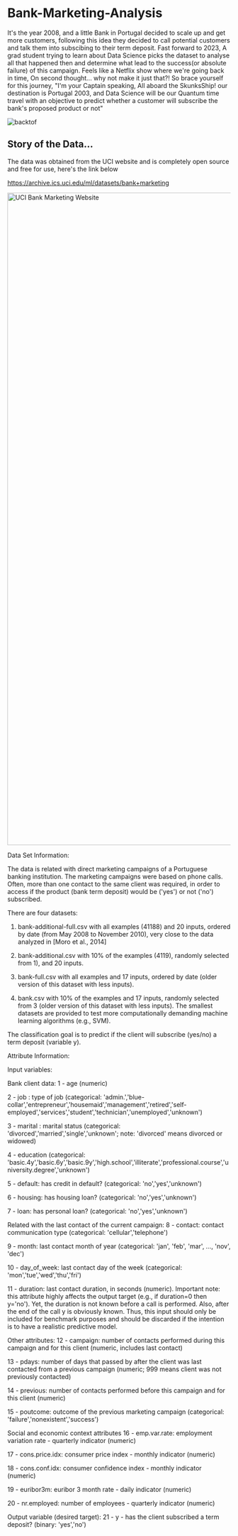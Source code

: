 # Bank-Marketing-Analysis

It's the year 2008, and a little Bank in Portugal decided to scale up and get more customers, following this idea they decided to call potential customers and talk them into subscibing to their term deposit.
Fast forward to 2023, A grad student trying to learn about Data Science picks the dataset to analyse all that happened then and determine what lead to the success(or absolute failure) of this campaign.
Feels like a Netflix show where we're going back in time, On second thought... why not make it just that?!
So brace yourself for this journey, "I'm your Captain speaking, All aboard the SkunksShip! our destination is Portugal 2003, and Data Science will be our Quantum time travel with an objective to predict whether a customer will subscribe the bank's proposed product or not"

![backtof](https://user-images.githubusercontent.com/69577585/230143792-95652db1-6836-473d-aedf-19eeeb697423.jpeg)

## Story of the Data...

The data was obtained from the UCI website and is completely open source and free for use, here's the link below

https://archive.ics.uci.edu/ml/datasets/bank+marketing

<img width="1470" alt="UCI Bank Marketing Website" src="https://user-images.githubusercontent.com/69577585/230142981-df303514-bbe6-4023-8c26-187af6999173.png">


Data Set Information:

The data is related with direct marketing campaigns of a Portuguese banking institution. The marketing campaigns were based on phone calls. Often, more than one contact to the same client was required, in order to access if the product (bank term deposit) would be ('yes') or not ('no') subscribed.

There are four datasets:

1) bank-additional-full.csv with all examples (41188) and 20 inputs, ordered by date (from May 2008 to November 2010), very close to the data analyzed in [Moro et al., 2014]

2) bank-additional.csv with 10% of the examples (4119), randomly selected from 1), and 20 inputs.

3) bank-full.csv with all examples and 17 inputs, ordered by date (older version of this dataset with less inputs).

4) bank.csv with 10% of the examples and 17 inputs, randomly selected from 3 (older version of this dataset with less inputs). The smallest datasets are provided to test more computationally demanding machine learning algorithms (e.g., SVM).

The classification goal is to predict if the client will subscribe (yes/no) a term deposit (variable y).

Attribute Information:

Input variables:

Bank client data:
1 - age (numeric)

2 - job : type of job (categorical: 'admin.','blue-collar','entrepreneur','housemaid','management','retired','self-employed','services','student','technician','unemployed','unknown')

3 - marital : marital status (categorical: 'divorced','married','single','unknown'; note: 'divorced' means divorced or widowed)

4 - education (categorical: 'basic.4y','basic.6y','basic.9y','high.school','illiterate','professional.course','university.degree','unknown')

5 - default: has credit in default? (categorical: 'no','yes','unknown')

6 - housing: has housing loan? (categorical: 'no','yes','unknown')

7 - loan: has personal loan? (categorical: 'no','yes','unknown')

Related with the last contact of the current campaign:
8 - contact: contact communication type (categorical: 'cellular','telephone')

9 - month: last contact month of year (categorical: 'jan', 'feb', 'mar', ..., 'nov', 'dec')

10 - day_of_week: last contact day of the week (categorical: 'mon','tue','wed','thu','fri')

11 - duration: last contact duration, in seconds (numeric). Important note: this attribute highly affects the output target (e.g., if duration=0 then y='no'). Yet, the duration is not known before a call is performed. Also, after the end of the call y is obviously known. Thus, this input should only be included for benchmark purposes and should be discarded if the intention is to have a realistic predictive model.

Other attributes:
12 - campaign: number of contacts performed during this campaign and for this client (numeric, includes last contact)

13 - pdays: number of days that passed by after the client was last contacted from a previous campaign (numeric; 999 means client was not previously contacted)

14 - previous: number of contacts performed before this campaign and for this client (numeric)

15 - poutcome: outcome of the previous marketing campaign (categorical: 'failure','nonexistent','success')

Social and economic context attributes
16 - emp.var.rate: employment variation rate - quarterly indicator (numeric)

17 - cons.price.idx: consumer price index - monthly indicator (numeric)

18 - cons.conf.idx: consumer confidence index - monthly indicator (numeric)

19 - euribor3m: euribor 3 month rate - daily indicator (numeric)

20 - nr.employed: number of employees - quarterly indicator (numeric)

Output variable (desired target): 21 - y - has the client subscribed a term deposit? (binary: 'yes','no')
